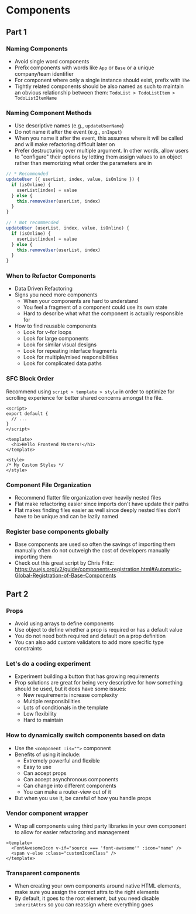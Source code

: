 # Components

## Part 1

### Naming Components

- Avoid single word components
- Prefix components with words like `App` or `Base` or a unique company/team identifier
- For component where only a single instance should exist, prefix with `The`
- Tightly related components should be also named as such to maintain an obvious relationship between them: `TodoList > TodoListItem > TodoListItemName`

### Naming Component Methods

- Use descriptive names (e.g., `updateUserName`)
- Do not name it after the event (e.g., `onInput`)
- When you name it after the event, this assumes where it will be called and will make refactoring difficult later on
- Prefer destructuring over multiple argument. In other words, allow users to "configure" their options by letting them assign values to an object rather than memorizing what order the parameters are in

```js
// * Recommended
updateUser ({ userList, index, value, isOnline }) {
  if (isOnline) {
    userList[index] = value
  } else {
    this.removeUser(userList, index)
  }
}

// ! Not recommended
updateUser (userList, index, value, isOnline) {
  if (isOnline) {
    userList[index] = value
  } else {
    this.removeUser(userList, index)
  }
}
```

### When to Refactor Components

- Data Driven Refactoring
- Signs you need more components
  - When your components are hard to understand
  - You feel a fragment of a component could use its own state
  - Hard to describe what what the component is actually responsible for
- How to find reusable components
  - Look for v-for loops
  - Look for large components
  - Look for similar visual designs
  - Look for repeating interface fragments
  - Look for multiple/mixed responsibilities
  - Look for complicated data paths

### SFC Block Order

Recommend using `script > template > style` in order to optimize for scrolling experience for better shared concerns amongst the file.

```vue
<script>
export default {
  // ...
}
</script>

<template>
  <h1>Hello Frontend Masters!</h1>
</template>

<style>
/* My Custom Styles */
</style>
```

### Component File Organization

- Recommend flatter file organization over heavily nested files
- Flat make refactoring easier since imports don't have update their paths
- Flat makes finding files easier as well since deeply nested files don't have to be unique and can be lazily named

### Register base components globally

- Base components are used so often the savings of importing them manually often do not outweigh the cost of developers manually importing them
- Check out this great script by Chris Fritz: https://vuejs.org/v2/guide/components-registration.html#Automatic-Global-Registration-of-Base-Components

## Part 2

### Props

- Avoid using arrays to define components
- Use object to define whether a prop is required or has a default value
- You do not need both required and default on a prop definition
- You can also add custom validators to add more specific type constraints

### Let's do a coding experiment

- Experiment building a button that has growing requirements
- Prop solutions are great for being very descriptive for how something should be used, but it does have some issues:
  - New requirements increase complexity
  - Multiple responsibilities
  - Lots of conditionals in the template
  - Low flexibility
  - Hard to maintain

### How to dynamically switch components based on data

- Use the `<component :is="">` component
- Benefits of using it include:
  - Extremely powerful and flexible
  - Easy to use
  - Can accept props
  - Can accept asynchronous components
  - Can change into different components
  - You can make a router-view out of it
- But when you use it, be careful of how you handle props

### Vendor component wrapper

- Wrap all components using third party libraries in your own component to allow for easier refactoring and management

```vue
<template>
  <FontAwesomeIcon v-if="source === 'font-awesome'" :icon="name" />
  <span v-else :class="customIconClass" />
</template>
```

### Transparent components

- When creating your own components around native HTML elements, make sure you assign the correct attrs to the right elements
- By default, it goes to the root element, but you need disable `inheritAttrs` so you can reassign where everything goes
